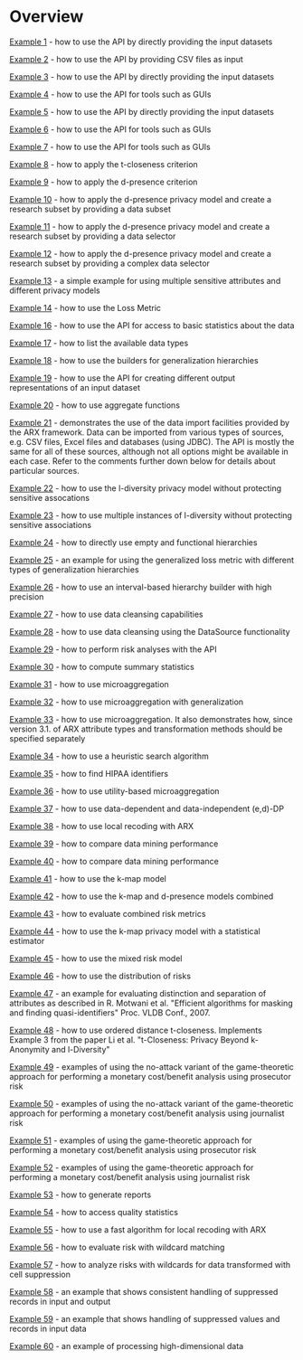 # Overview
[Example 1](https://github.com/arx-deidentifier/arx/blob/master/src/example/org/deidentifier/arx/examples/Example1.java) - how to use the API by directly providing the input datasets

[Example 2](https://github.com/arx-deidentifier/arx/blob/master/src/example/org/deidentifier/arx/examples/Example2.java) - how to use the API by providing CSV files as input

[Example 3](https://github.com/arx-deidentifier/arx/blob/master/src/example/org/deidentifier/arx/examples/Example3.java) - how to use the API by directly providing the input datasets

[Example 4](https://github.com/arx-deidentifier/arx/blob/master/src/example/org/deidentifier/arx/examples/Example4.java) - how to use the API for tools such as GUIs

[Example 5](https://github.com/arx-deidentifier/arx/blob/master/src/example/org/deidentifier/arx/examples/Example5.java) - how to use the API by directly providing the input datasets

[Example 6](https://github.com/arx-deidentifier/arx/blob/master/src/example/org/deidentifier/arx/examples/Example6.java) - how to use the API for tools such as GUIs

[Example 7](https://github.com/arx-deidentifier/arx/blob/master/src/example/org/deidentifier/arx/examples/Example7.java) - how to use the API for tools such as GUIs

[Example 8](https://github.com/arx-deidentifier/arx/blob/master/src/example/org/deidentifier/arx/examples/Example8.java) - how to apply the t-closeness criterion

[Example 9](https://github.com/arx-deidentifier/arx/blob/master/src/example/org/deidentifier/arx/examples/Example9.java) - how to apply the d-presence criterion

[Example 10](https://github.com/arx-deidentifier/arx/blob/master/src/example/org/deidentifier/arx/examples/Example10.java) - how to apply the d-presence privacy model and create a research subset by providing a data subset

[Example 11](https://github.com/arx-deidentifier/arx/blob/master/src/example/org/deidentifier/arx/examples/Example11.java) - how to apply the d-presence privacy model and create a research subset by providing a data selector

[Example 12](https://github.com/arx-deidentifier/arx/blob/master/src/example/org/deidentifier/arx/examples/Example12.java) - how to apply the d-presence privacy model and create a research subset by providing a complex data selector

[Example 13](https://github.com/arx-deidentifier/arx/blob/master/src/example/org/deidentifier/arx/examples/Example13.java) - a simple example for using multiple sensitive attributes and different privacy models

[Example 14](https://github.com/arx-deidentifier/arx/blob/master/src/example/org/deidentifier/arx/examples/Example14.java) - how to use the Loss Metric

[Example 16](https://github.com/arx-deidentifier/arx/blob/master/src/example/org/deidentifier/arx/examples/Example16.java) - how to use the API for access to basic statistics about the data

[Example 17](https://github.com/arx-deidentifier/arx/blob/master/src/example/org/deidentifier/arx/examples/Example16.java) - how to list the available data types

[Example 18](https://github.com/arx-deidentifier/arx/blob/master/src/example/org/deidentifier/arx/examples/Example17.java) - how to use the builders for generalization hierarchies

[Example 19](https://github.com/arx-deidentifier/arx/blob/master/src/example/org/deidentifier/arx/examples/Example18.java) - how to use the API for creating different output representations of an input dataset

[Example 20](https://github.com/arx-deidentifier/arx/blob/master/src/example/org/deidentifier/arx/examples/Example19.java) - how to use aggregate functions

[Example 21](https://github.com/arx-deidentifier/arx/blob/master/src/example/org/deidentifier/arx/examples/Example20.java) - demonstrates the use of the data import facilities provided by the ARX framework. Data can be imported from various types of sources, e.g. CSV files, Excel files and databases (using JDBC). The API is mostly the same for all of these sources, although not all options might be available in each case. Refer to the comments further down below for details about particular sources. 

[Example 22](https://github.com/arx-deidentifier/arx/blob/master/src/example/org/deidentifier/arx/examples/Example22.java) - how to use the l-diversity privacy model without protecting sensitive assocations

[Example 23](https://github.com/arx-deidentifier/arx/blob/master/src/example/org/deidentifier/arx/examples/Example23.java) - how to use multiple instances of l-diversity without protecting sensitive associations

[Example 24](https://github.com/arx-deidentifier/arx/blob/master/src/example/org/deidentifier/arx/examples/Example24.java) - how to directly use empty and functional hierarchies

[Example 25](https://github.com/arx-deidentifier/arx/blob/master/src/example/org/deidentifier/arx/examples/Example25.java) - an example for using the generalized loss metric with different types of generalization hierarchies

[Example 26](https://github.com/arx-deidentifier/arx/blob/master/src/example/org/deidentifier/arx/examples/Example26.java) - how to use an interval-based hierarchy builder with high precision

[Example 27](https://github.com/arx-deidentifier/arx/blob/master/src/example/org/deidentifier/arx/examples/Example27.java) - how to use data cleansing capabilities

[Example 28](https://github.com/arx-deidentifier/arx/blob/master/src/example/org/deidentifier/arx/examples/Example28.java) - how to use data cleansing using the DataSource functionality

[Example 29](https://github.com/arx-deidentifier/arx/blob/master/src/example/org/deidentifier/arx/examples/Example29.java) - how to perform risk analyses with the API

[Example 30](https://github.com/arx-deidentifier/arx/blob/master/src/example/org/deidentifier/arx/examples/Example30.java) - how to compute summary statistics

[Example 31](https://github.com/arx-deidentifier/arx/blob/master/src/example/org/deidentifier/arx/examples/Example31.java) - how to use microaggregation

[Example 32](https://github.com/arx-deidentifier/arx/blob/master/src/example/org/deidentifier/arx/examples/Example32.java) - how to use microaggregation with generalization

[Example 33](https://github.com/arx-deidentifier/arx/blob/master/src/example/org/deidentifier/arx/examples/Example33.java) - how to use microaggregation. It also demonstrates how, since version 3.1. of ARX attribute types and transformation methods should be specified separately

[Example 34](https://github.com/arx-deidentifier/arx/blob/master/src/example/org/deidentifier/arx/examples/Example34.java) - how to use a heuristic search algorithm

[Example 35](https://github.com/arx-deidentifier/arx/blob/master/src/example/org/deidentifier/arx/examples/Example35.java) - how to find HIPAA identifiers

[Example 36](https://github.com/arx-deidentifier/arx/blob/master/src/example/org/deidentifier/arx/examples/Example36.java) - how to use utility-based microaggregation

[Example 37](https://github.com/arx-deidentifier/arx/blob/master/src/example/org/deidentifier/arx/examples/Example37.java) - how to use data-dependent and data-independent (e,d)-DP

[Example 38](https://github.com/arx-deidentifier/arx/blob/master/src/example/org/deidentifier/arx/examples/Example38.java) - how to use local recoding with ARX

[Example 39](https://github.com/arx-deidentifier/arx/blob/master/src/example/org/deidentifier/arx/examples/Example39.java) - how to compare data mining performance

[Example 40](https://github.com/arx-deidentifier/arx/blob/master/src/example/org/deidentifier/arx/examples/Example40.java) - how to compare data mining performance

[Example 41](https://github.com/arx-deidentifier/arx/blob/master/src/example/org/deidentifier/arx/examples/Example41.java) - how to use the k-map model

[Example 42](https://github.com/arx-deidentifier/arx/blob/master/src/example/org/deidentifier/arx/examples/Example42.java) - how to use the k-map and d-presence models combined

[Example 43](https://github.com/arx-deidentifier/arx/blob/master/src/example/org/deidentifier/arx/examples/Example43.java) - how to evaluate combined risk metrics

[Example 44](https://github.com/arx-deidentifier/arx/blob/master/src/example/org/deidentifier/arx/examples/Example44.java) - how to use the k-map privacy model with a statistical estimator

[Example 45](https://github.com/arx-deidentifier/arx/blob/master/src/example/org/deidentifier/arx/examples/Example45.java) - how to use the mixed risk model

[Example 46](https://github.com/arx-deidentifier/arx/blob/master/src/example/org/deidentifier/arx/examples/Example46.java) - how to use the distribution of risks

[Example 47](https://github.com/arx-deidentifier/arx/blob/master/src/example/org/deidentifier/arx/examples/Example47.java) - an example for evaluating distinction and separation of attributes as described in R. Motwani et al. "Efficient algorithms for masking and finding quasi-identifiers" Proc. VLDB Conf., 2007.

[Example 48](https://github.com/arx-deidentifier/arx/blob/master/src/example/org/deidentifier/arx/examples/Example48.java) - how to use ordered distance t-closeness. Implements Example 3 from the paper Li et al. "t-Closeness: Privacy Beyond k-Anonymity and l-Diversity" 

[Example 49](https://github.com/arx-deidentifier/arx/blob/master/src/example/org/deidentifier/arx/examples/Example49.java) - examples of using the no-attack variant of the game-theoretic approach for performing a monetary cost/benefit analysis using prosecutor risk

[Example 50](https://github.com/arx-deidentifier/arx/blob/master/src/example/org/deidentifier/arx/examples/Example50.java) - examples of using the no-attack variant of the game-theoretic approach for performing a monetary cost/benefit analysis using journalist risk

[Example 51](https://github.com/arx-deidentifier/arx/blob/master/src/example/org/deidentifier/arx/examples/Example51.java) - examples of using the game-theoretic approach for performing a monetary cost/benefit analysis using prosecutor risk

[Example 52](https://github.com/arx-deidentifier/arx/blob/master/src/example/org/deidentifier/arx/examples/Example52.java) - examples of using the game-theoretic approach for performing a monetary cost/benefit analysis using journalist risk

[Example 53](https://github.com/arx-deidentifier/arx/blob/master/src/example/org/deidentifier/arx/examples/Example53.java) - how to generate reports

[Example 54](https://github.com/arx-deidentifier/arx/blob/master/src/example/org/deidentifier/arx/examples/Example54.java) - how to access quality statistics

[Example 55](https://github.com/arx-deidentifier/arx/blob/master/src/example/org/deidentifier/arx/examples/Example55.java) - how to use a fast algorithm for local recoding with ARX

[Example 56](https://github.com/arx-deidentifier/arx/blob/master/src/example/org/deidentifier/arx/examples/Example56.java) - how to evaluate risk with wildcard matching

[Example 57](https://github.com/arx-deidentifier/arx/blob/master/src/example/org/deidentifier/arx/examples/Example57.java) - how to analyze risks with wildcards for data transformed with cell suppression

[Example 58](https://github.com/arx-deidentifier/arx/blob/master/src/example/org/deidentifier/arx/examples/Example58.java) - an example that shows consistent handling of suppressed records in input and output

[Example 59](https://github.com/arx-deidentifier/arx/blob/master/src/example/org/deidentifier/arx/examples/Example59.java) - an example that shows handling of suppressed values and records in input data

[Example 60](https://github.com/arx-deidentifier/arx/blob/master/src/example/org/deidentifier/arx/examples/Example60.java) - an example of processing high-dimensional data
